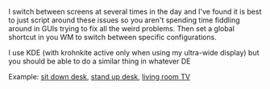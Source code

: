I switch between screens at several times in the day and I've found it is best to just script around these issues so you aren't spending time fiddling around in GUIs trying to fix all the weird problems. Then set a global shortcut in you WM to switch between specific configurations.

I use KDE (with krohnkite active only when using my ultra-wide display) but you should be able to do a similar thing in whatever DE

Example: [sit down desk](https://github.com/chapmanjacobd/computer/blob/main/.config/fish/functions/sitdown.fish), [stand up desk](https://github.com/chapmanjacobd/computer/blob/main/.config/fish/functions/standup.fish), [living room TV](https://github.com/chapmanjacobd/computer/blob/main/.config/fish/functions/tv.fish)
